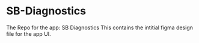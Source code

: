 # SB-Diagnostics
The Repo for the app: SB Diagnostics
This contains the intitial figma design file for the app UI. 
